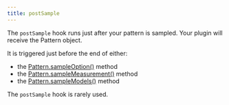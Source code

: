 ```yaml
---
title: postSample
---
```


The `postSample` hook runs just after your pattern is sampled. Your plugin will receive the Pattern object.

It is triggered just before the end of either:

 - the [Pattern.sampleOption()](/reference/api/pattern/#sampleoption) method
 - the [Pattern.sampleMeasurement()](/reference/api/pattern/#samplemeasurement) method
 - the [Pattern.sampleModels()](/reference/api/pattern/#samplemodels) method

<Note>

The `postSample` hook is rarely used.

</Note>



